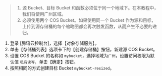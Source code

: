 >1. 源 Bucket、目标 Bucket 和函数必须位于同一个地域下。在本教程中，我们将使用广州区域。
>2. 必须使用两个 COS Bucket。如果使用同一个 Bucket 作为源和目标，上传到源存储桶的每个缩略图都会再次触发函数，从而产生不必要的递归。
>
1. 登录 [腾讯云控制台]，选择【对象存储服务】。
2. 单击【存储桶列表】选项卡下的【创建存储桶】按钮，新建源 COS Bucket。
3. 设置 COS Bucket 的名称如 `mybucket`，选择地域为`广州`，设置访问权限为默认值 `私有读写`，单击【确定】按钮。
4. 按照相同的方式创建目标 Bucket  `mybucket-resized`。
